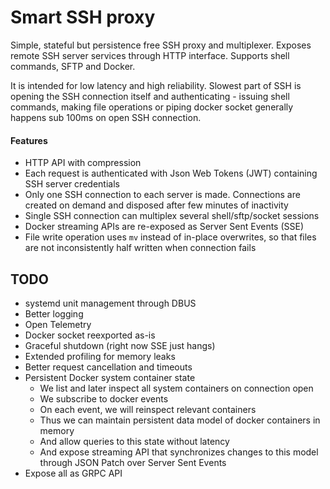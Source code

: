 # Smart SSH proxy

Simple, stateful but persistence free SSH proxy and multiplexer. Exposes remote SSH server services through HTTP interface. Supports shell commands, SFTP and Docker.

It is intended for low latency and high reliability. Slowest part of SSH is opening the SSH connection itself and authenticating - issuing shell commands, making file operations or piping docker socket generally happens sub 100ms on open SSH connection.

#### Features

- HTTP API with compression
- Each request is authenticated with Json Web Tokens (JWT) containing SSH server credentials
- Only one SSH connection to each server is made. Connections are created on demand and disposed after few minutes of inactivity
- Single SSH connection can multiplex several shell/sftp/socket sessions
- Docker streaming APIs are re-exposed as Server Sent Events (SSE)
- File write operation uses `mv` instead of in-place overwrites, so that files are not inconsistently half written when connection fails

## TODO

- systemd unit management through DBUS
- Better logging
- Open Telemetry
- Docker socket reexported as-is
- Graceful shutdown (right now SSE just hangs)
- Extended profiling for memory leaks
- Better request cancellation and timeouts
- Persistent Docker system container state
  - We list and later inspect all system containers on connection open
  - We subscribe to docker events
  - On each event, we will reinspect relevant containers
  - Thus we can maintain persistent data model of docker containers in memory
  - And allow queries to this state without latency
  - And expose streaming API that synchronizes changes to this model through JSON Patch over Server Sent Events
- Expose all as GRPC API
